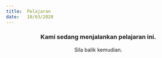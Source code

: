 ```yaml
---
title:  Pelajaran
date:   10/03/2020
---
```


### <center>Kami sedang menjalankan pelajaran ini.</center>
<center>Sila balik kemudian.</center>
